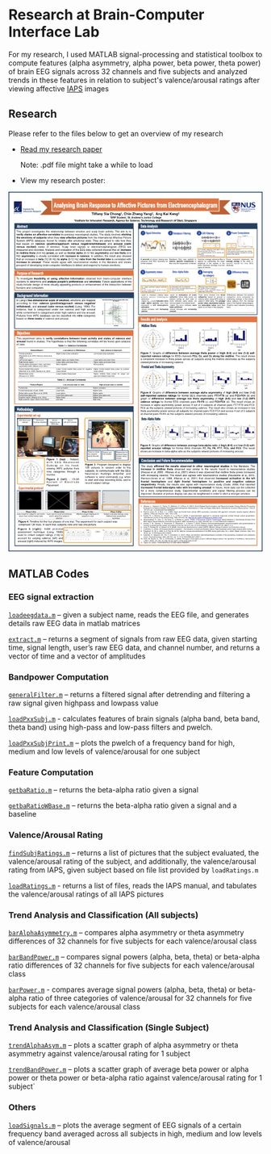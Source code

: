 # Research at Brain-Computer Interface Lab

For my research, I used MATLAB signal-processing and statistical toolbox to compute features (alpha asymmetry, alpha power, beta power, theta power) of brain EEG signals across 32 channels and five subjects and analyzed trends in these features in relation to subject's valence/arousal ratings after viewing affective [IAPS](https://en.wikipedia.org/wiki/International_Affective_Picture_System) images

## Research

Please refer to the files below to get an overview of my research

* [Read my research paper](/All%20Submissions%20for%20Compilation/SSEF%20Submissions/SSEF%20Main%20Submission.pdf)
  
  Note: .pdf file might take a while to load
  
* View my research poster:

![alt text](/All%20Submissions%20for%20Compilation/Poster/poster.jpg) 

## MATLAB Codes

### EEG signal extraction

[`loadeegdata.m`](/MATLAB%20codes%20(compiled)/barAlphaAsymmetry.m) – given a subject name, reads the EEG file, and generates details raw EEG data in matlab matrices

[`extract.m`](/MATLAB%20codes%20(compiled)/extract.m) – returns a segment of signals from raw EEG data, given starting time, signal length, user’s raw EEG data, and channel number, and returns a vector of time and a vector of amplitudes

### Bandpower Computation

[`generalFilter.m`](/MATLAB%20codes%20(compiled)/generalFilter.m) – returns a filtered signal after detrending and filtering a raw signal given highpass and lowpass value

[`loadPxxSubj.m`](/MATLAB%20codes%20(compiled)/loadPxxSubj.m) - calculates features of brain signals (alpha band, beta band, theta band) using high-pass and low-pass filters and pwelch.

[`loadPxxSubjPrint.m`](/MATLAB%20codes%20(compiled)/loadPxxSubjPrint.m) – plots the pwelch of a frequency band for high, medium and low levels of valence/arousal for one subject

### Feature Computation

[`getbaRatio.m`](/MATLAB%20codes%20(compiled)/getbaRatio.m) – returns the beta-alpha ratio given a signal

[`getbaRatioWBase.m`](/MATLAB%20codes%20(compiled)/getbaRatioWBase.m) – returns the beta-alpha ratio given a signal and a baseline

### Valence/Arousal Rating

[`findSubjRatings.m`](/MATLAB%20codes%20(compiled)/findSubjRatings.m) – returns a list of pictures that the subject evaluated, the valence/arousal rating of the subject, and additionally, the valence/arousal rating from IAPS, given subject based on file list provided by `loadRatings.m`

[`loadRatings.m`](/MATLAB%20codes%20(compiled)/loadRatings.m) - returns a list of files, reads the IAPS manual, and tabulates the valence/arousal ratings of all IAPS pictures 

### Trend Analysis and Classification (All subjects)

[`barAlphaAsymmetry.m`](/MATLAB%20codes%20(compiled)/barAlphaAsymmetry.m) – compares alpha asymmetry or theta asymmetry differences of 32 channels for five subjects for each valence/arousal class

[`barBandPower.m`](/MATLAB%20codes%20(compiled)/barBandPower.m) – compares signal powers (alpha, beta, theta) or beta-alpha ratio differences of 32 channels for five subjects for each valence/arousal class

[`barPower.m`](/MATLAB%20codes%20(compiled)/barPower.m) - compares average signal powers (alpha, beta, theta) or beta-alpha ratio of three categories of valence/arousal for 32 channels for five subjects for each valence/arousal class


### Trend Analysis and Classification (Single Subject)

[`trendAlphaAsym.m`](/MATLAB%20codes%20(compiled)/trendAlphaAsym.m) – plots a scatter graph of alpha asymmetry or theta asymmetry against valence/arousal rating for 1 subject

[`trendBandPower.m`](/MATLAB%20codes%20(compiled)/trendBandPower.m) – plots a scatter graph of average beta power or alpha power or theta power or beta-alpha ratio against valence/arousal rating for 1 subject`

### Others

[`loadSignals.m`](/MATLAB%20codes%20(compiled)/loadSignals.m) – plots the average segment of EEG signals of a certain frequency band averaged across all subjects in high, medium and low levels of valence/arousal
